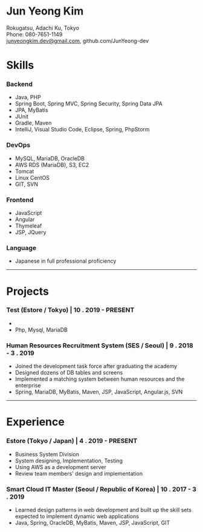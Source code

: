 # Jun Yeong Kim

Rokugatsu, Adachi Ku, Tokyo  
Phone: 080-7651-1149   
junyeongkim.dev@gmail.com, github.com/JunYeong-dev

# Skills
### Backend
* Java, PHP
* Spring Boot, Spring MVC, Spring Security, Spring Data JPA
* JPA, MyBatis
* JUnit
* Gradle, Maven
* IntelliJ, Visual Studio Code, Eclipse, Spring, PhpStorm

### DevOps
* MySQL, MariaDB, OracleDB
* AWS RDS (MariaDB), S3, EC2
* Tomcat
* Linux CentOS
* GIT, SVN

### Frontend
* JavaScript
* Angular
* Thymeleaf
* JSP, JQuery

### Language
* Japanese in full professional proficiency

---

# Projects
### Test (Estore / Tokyo) | 10 . 2019 - PRESENT
* 
* Php, Mysql, MariaDB

### Human Resources Recruitment System (SES / Seoul) | 9 . 2018 - 3 . 2019
* Joined the development task force after graduating the academy
* Designed dozens of DB tables and screens
* Implemented a matching system between human resources and the enterprise 
* Spring, MariaDB, MyBatis, Maven, JSP, JavaScript, Angular.js, SVN

---

# Experience
### Estore (Tokyo / Japan) | 4 . 2019 - PRESENT
* Business System Division
* System designing, Implementation, Testing
* Using AWS as a development server
* Review team members' design and implementation

### Smart Cloud IT Master (Seoul / Republic of Korea) | 10 . 2017 - 3 . 2019 
* Learned design patterns in web development and built up the skill sets expected to implement dynamic web applications 
* Java, Spring, OracleDB, MyBatis, Maven, JSP, JavaScript, GIT
